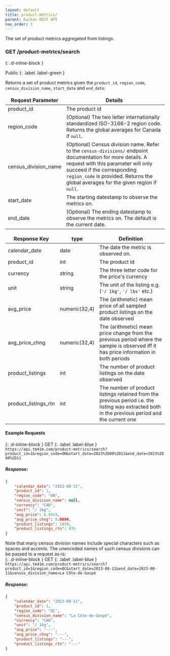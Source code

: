 ```yaml
---
layout: default
title: product-metrics/
parent: Daikon REST API
nav_order: 3
---
```


The set of product metrics aggregated from listings.

<style>
td, th {
   border: none!important;
}
</style>

### GET /product-metrics/search ###
{: .d-inline-block }

Public
{: .label .label-green }

Returns a set of product metrics given the `product_id`, `region_code`, `census_division_name`, `start_date` and `end_date`.

| Request Parameter      | Details |
| ----------- | ----------- |
| product_id      | The product id |
| region_code     | (Optional) The two letter internationally standardized ISO-3166-2 region code. Returns the global averages for Canada if `null`. | 
| census_division_name | (Optional) Census division name. Refer to the `census-divisions/` endpoint documentation for more details. A request with this parameter will only succeed if the corresponding `region_code` is provided. Returns the global averages for the given region if `null`.  
| start_date      | The starting datestamp to observe the metrics on. |
| end_date        | (Optional) The ending datestamp to observe the metrics on. The default is the current date. | 

| Response Key      | type | Definition |
| ----------- | ----------- |----------- |
| calendar_date      | date |The date the metric is observed on. |
| product_id      | int | The product id |
| currency      | string | The three letter code for the price's currency |
| unit      | string | The unit of the listing e.g. (`'/ 1kg'`, `'/ lbs'` etc.) |
| avg_price      | numeric(32,4) | The (arithmetic) mean price of all sampled product listings on the date observed |
| avg_price_chng      | numeric(32,4) | The (arithmetic) mean price change from the previous period where the sample is observed iff it has price information in both periods |
| product_listings      | int | The number of product listings on the date observed |
| product_listings_rtn | int | The number of product listings retained from the previous period i.e. the listing was extracted both in the previous period and the current one |

#### Example Requests ####

{: .d-inline-block }
GET
{: .label .label-blue }
`https://api.tm41m.com/product-metrics/search?product_id=1&region_code=ON&start_date=2023%2D08%2D11&end_date=2023%2D08%2D11`


##### Response: #####

```json
{
    "calendar_date": "2023-08-11",
    "product_id": 1,
    "region_code": "ON",
    "census_division_name": null,
    "currency": "CAD",
    "unit": "/ 1kg",
    "avg_price": 6.0424,
    "avg_price_chng": 0.0094,
    "product_listings": 1039,
    "product_listings_rtn": 876
}
```
Note that many census division names include special characters such as spaces and accents. The unencoded names of such census divisions can be passed to a request as-is:<br>
{: .d-inline-block }
GET
{: .label .label-blue }
`https://api.tm41m.com/product-metrics/search?product_id=1&region_code=QC&start_date=2023-08-11&end_date=2023-08-11&census_division_name=La Côte-de-Gaspé`


##### Response: #####

```json
{
    "calendar_date": "2023-08-11",
    "product_id": 1,
    "region_code": "QC",
    "census_division_name": "La Côte-de-Gaspé",
    "currency": "CAD",
    "unit": "/ 1kg",
    "avg_price": "---",
    "avg_price_chng": "---",
    "product_listings": "---",
    "product_listings_rtn": "---"
}
```